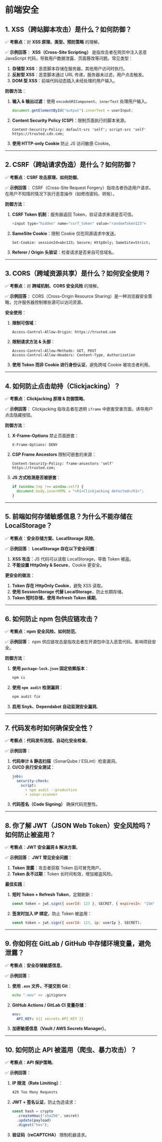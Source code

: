 # 前端安全

## **1. XSS（跨站脚本攻击）是什么？如何防御？**

✅ **考察点**：对 **XSS 原理、类型、预防策略** 的理解。

✅ **示例回答**：
**XSS（Cross-Site Scripting）** 是指攻击者在网页中注入恶意 JavaScript 代码，导致用户数据泄露、页面篡改等问题。常见类型：

1. **存储型 XSS**：恶意脚本存储在服务器，其他用户访问时执行。
2. **反射型 XSS**：恶意脚本通过 URL 传递，服务器未过滤，用户点击触发。
3. **DOM 型 XSS**：前端代码动态插入未经处理的用户输入。

**防御方法**：

1. **输入 & 输出过滤**：使用 `encodeURIComponent`、`innerText` 处理用户输入。
   ```js
   document.getElementById("output").innerText = userInput;
   ```
2. **Content Security Policy (CSP)**：限制页面执行的脚本来源。
   ```http
   Content-Security-Policy: default-src 'self'; script-src 'self' https://trusted.cdn.com;
   ```
3. **使用 HTTP-only Cookie** 防止 JS 访问敏感 Cookie。

---

## **2. CSRF（跨站请求伪造）是什么？如何防御？**

✅ **考察点**：**CSRF 攻击原理、如何防御**。

✅ **示例回答**：
CSRF（Cross-Site Request Forgery）指攻击者伪造用户请求，在用户不知情的情况下执行恶意操作（如修改密码、转账）。

**防御方法**：

1. **CSRF Token 机制**：服务器返回 Token，验证请求来源是否可信。
   ```js
   <input type="hidden" name="csrf_token" value="randomToken123">
   ```
2. **SameSite Cookie**：限制 Cookie 仅在同源请求中发送。
   ```http
   Set-Cookie: sessionId=abc123; Secure; HttpOnly; SameSite=Strict;
   ```
3. **Referer / Origin 头验证**：检查请求是否来自可信域名。

---

## **3. CORS（跨域资源共享）是什么？如何安全使用？**

✅ **考察点**：对 **跨域机制、CORS 安全风险** 的理解。

✅ **示例回答**：
CORS（Cross-Origin Resource Sharing）是一种浏览器安全策略，允许服务器控制哪些源可以访问资源。

**安全使用**：

1. **限制可信域**：
   ```http
   Access-Control-Allow-Origin: https://trusted.com
   ```
2. **限制请求方法 & 头部**：
   ```http
   Access-Control-Allow-Methods: GET, POST
   Access-Control-Allow-Headers: Content-Type, Authorization
   ```
3. **使用 Token 而非 Cookie 进行身份认证**，避免跨域 Cookie 被攻击者利用。

---

## **4. 如何防止点击劫持（Clickjacking）？**

✅ **考察点**：**Clickjacking 原理 & 防御策略**。

✅ **示例回答**：
Clickjacking 指攻击者在透明 `iframe` 中嵌套受害页面，诱导用户点击隐藏按钮。

**防御方法**：

1. **X-Frame-Options** 禁止页面嵌套：
   ```http
   X-Frame-Options: DENY
   ```
2. **CSP Frame Ancestors** 限制可嵌套的来源：
   ```http
   Content-Security-Policy: frame-ancestors 'self' https://trusted.com;
   ```
3. **JS 方式检测是否被嵌套**：
   ```js
   if (window.top !== window.self) {
     document.body.innerHTML = "<h1>Clickjacking detected</h1>";
   }
   ```

---

## **5. 前端如何存储敏感信息？为什么不能存储在 LocalStorage？**

✅ **考察点**：**安全存储方案、LocalStorage 风险**。

✅ **示例回答**：
**LocalStorage 存在以下安全问题**：

1. **XSS 攻击**：JS 代码可以读取 LocalStorage，导致 Token 被盗。
2. **不能设置 HttpOnly & Secure**，Cookie 更安全。

**更安全的做法**：

1. **Token 存在 HttpOnly Cookie**，避免 XSS 读取。
2. **使用 SessionStorage 代替 LocalStorage**，防止长期存储。
3. **Token 短时存储，使用 Refresh Token 续期**。

---

## **6. 如何防止 npm 包供应链攻击？**

✅ **考察点**：**npm 安全风险、如何防范**。

✅ **示例回答**：
npm 供应链攻击是指攻击者在开源包中注入恶意代码，影响项目安全。

**防御方法**：

1. **使用 `package-lock.json` 固定依赖版本**：
   ```sh
   npm ci
   ```
2. **使用 `npm audit` 检测漏洞**：
   ```sh
   npm audit fix
   ```
3. **启用 Snyk、Dependabot 自动监测安全漏洞**。

---

## **7. 代码发布时如何确保安全性？**

✅ **考察点**：**代码发布流程、自动化安全检查**。

✅ **示例回答**：

1. **代码审计 & 静态扫描**（SonarQube / ESLint）检查漏洞。
2. **CI/CD 执行安全测试**：
   ```yaml
   jobs:
     security-check:
       script:
         - npm audit --production
         - sonar-scanner
   ```
3. **代码签名（Code Signing）** 确保代码完整性。

---

## **8. 你了解 JWT（JSON Web Token）安全风险吗？如何防止被盗用？**

✅ **考察点**：**JWT 安全漏洞 & 解决方案**。

✅ **示例回答**：
**JWT 常见安全问题**：

1. **Token 泄露**：攻击者获取 Token 后可冒充用户。
2. **Token 永不过期**：Token 长时间有效，增加被盗风险。

**最佳实践**：

1. **短时 Token + Refresh Token**，定期刷新：
   ```js
   const token = jwt.sign({ userId: 123 }, SECRET, { expiresIn: "15m" });
   ```
2. **签发时加入 IP 绑定**，防止 Token 被盗用：
   ```js
   const token = jwt.sign({ userId: 123, ip: userIp }, SECRET);
   ```

---

## **9. 你如何在 GitLab / GitHub 中存储环境变量，避免泄露？**

✅ **考察点**：**安全存储敏感信息**。

✅ **示例回答**：

1. **使用 `.env` 文件，不提交到 Git**：
   ```sh
   echo ".env" >> .gitignore
   ```
2. **GitHub Actions / GitLab CI 变量存储**：
   ```yaml
   env:
     API_KEY: ${{ secrets.API_KEY }}
   ```
3. **加密敏感信息（Vault / AWS Secrets Manager）**。

---

## **10. 如何防止 API 被滥用（爬虫、暴力攻击）？**

✅ **考察点**：**API 保护策略**。

✅ **示例回答**：

1. **IP 限流（Rate Limiting）**：
   ```sh
   429 Too Many Requests
   ```
2. **JWT + 签名认证**，防止伪造请求：
   ```js
   const hash = crypto
     .createHmac("sha256", secret)
     .update(payload)
     .digest("hex");
   ```
3. **验证码（reCAPTCHA）** 限制机器请求。
